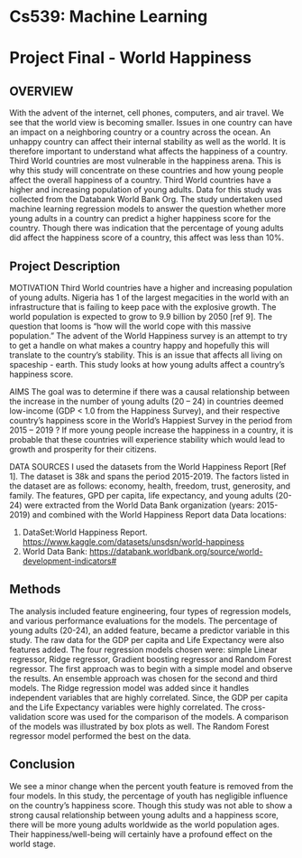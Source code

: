 Cs539: Machine Learning
=========
# Project Final - World Happiness

## OVERVIEW
With the advent of the internet, cell phones, computers, and air travel. We see that the world view is becoming smaller. Issues in one country can have an impact on a neighboring country or a country across the ocean. An unhappy country can affect their internal stability as well as the world. It is therefore important to understand what affects the happiness of a country. Third World countries are most vulnerable in the happiness arena. This is why this study will concentrate on these countries and how young people affect the overall happiness of a country. Third World countries have a higher and increasing population of young adults. Data for this study was collected from the Databank World Bank Org. The study undertaken used machine learning regression models to answer the question whether more young adults in a country can predict a higher happiness score for the country. Though there was indication that the percentage of young adults did affect the happiness  score of a country, this affect was less than 10%.

## Project Description

MOTIVATION
Third World countries have a higher and increasing population of young adults. Nigeria has 1 of the largest megacities in the world with an infrastructure that is failing to keep pace with the explosive growth. The world population is expected to grow to 9.9 billion by 2050 [ref 9]. The question that looms is “how will the world cope with this massive population.” The advent of the World Happiness survey is an attempt to try to get a handle on what makes a country happy and hopefully this will translate to the country’s stability. This is an issue that affects all living on spaceship - earth. This study looks at how young adults affect a country’s happiness score. 

AIMS
The goal was to determine if there was a causal relationship between the increase in the number of young adults (20 – 24) in countries deemed low-income (GDP < 1.0 from the Happiness Survey), and their respective country’s happiness score in the World’s Happiest Survey in the period  from 2015 – 2019 ? If more young people increase the happiness in a country, it is probable that these countries will experience stability which would lead to growth and prosperity for their citizens.

DATA SOURCES
I used the datasets from the World Happiness Report [Ref 1]. The dataset is 38k and spans the period 2015-2019. The factors listed in the dataset are as follows: economy, health, freedom, trust, generosity, and family. The features, GPD per capita, life expectancy, and young adults (20-24) were extracted from the World Data Bank organization (years: 2015-2019) and combined with the World Happiness Report data
Data locations:
1.	DataSet:World Happiness Report. https://www.kaggle.com/datasets/unsdsn/world-happiness
2.	World Data Bank: https://databank.worldbank.org/source/world-development-indicators#

## Methods
The analysis included feature engineering, four types of regression models, and various performance evaluations for the models. The percentage of young adults (20-24), an added feature, became a predictor variable in this study. The raw data for the GDP per capita and Life Expectancy were also features added. The four regression models chosen 
were: simple Linear regressor, Ridge regressor, Gradient boosting regressor and Random Forest regressor. The first approach was to begin with a simple model and observe the results. An ensemble approach was chosen for the second and third models. The Ridge regression model was added since it handles independent variables that are highly correlated. Since, the GDP per capita and the Life Expectancy variables were highly correlated. The cross-validation score was used for the comparison of the models.  A comparison of the models was illustrated by box plots as well. The Random Forest regressor model performed the best on the data. 


## Conclusion
We see a minor change when the percent youth feature is removed from the four models. In this study, the percentage of youth has negligible influence on the country’s happiness score. Though this study was not able to show a strong causal relationship between young adults and a happiness score, there will be more young adults worldwide as the world population ages. Their happiness/well-being will certainly have a profound effect on the world stage.






